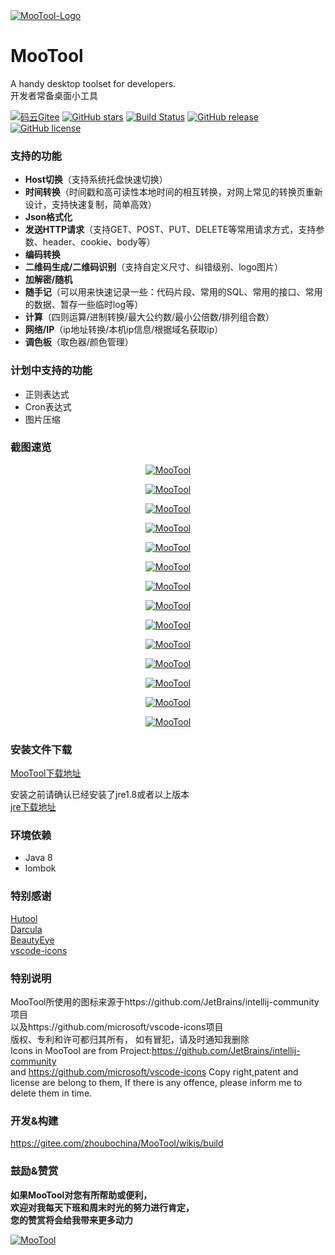 <a href="https://gitee.com/zhoubochina/MooTool">
 <img alt="MooTool-Logo" src="http://download.zhoubochina.com/moo/img/logo-128.png">
</a>
  
# MooTool 
A handy desktop toolset for developers.   
开发者常备桌面小工具  

[![码云Gitee](https://gitee.com/zhoubochina/MooTool/badge/star.svg?theme=blue)](https://gitee.com/zhoubochina/MooTool)
[![GitHub stars](https://img.shields.io/github/stars/rememberber/MooTool.svg)](https://github.com/rememberber/MooTool)
[![Build Status](https://travis-ci.org/rememberber/MooTool.svg?branch=master)](https://travis-ci.org/rememberber/MooTool)
[![GitHub release](https://img.shields.io/github/v/release/rememberber/MooTool)](https://github.com/rememberber/MooTool/releases)
[![GitHub license](https://img.shields.io/github/license/rememberber/MooTool)](https://github.com/rememberber/MooTool/blob/master/LICENSE.txt)

### 支持的功能
+ **Host切换**（支持系统托盘快速切换）  
+ **时间转换**（时间戳和高可读性本地时间的相互转换，对网上常见的转换页重新设计，支持快速复制，简单高效）  
+ **Json格式化**  
+ **发送HTTP请求**（支持GET、POST、PUT、DELETE等常用请求方式，支持参数、header、cookie、body等）  
+ **编码转换**  
+ **二维码生成/二维码识别**（支持自定义尺寸、纠错级别、logo图片）  
+ **加解密/随机**  
+ **随手记**（可以用来快速记录一些：代码片段、常用的SQL、常用的接口、常用的数据、暂存一些临时log等）  
+ **计算**（四则运算/进制转换/最大公约数/最小公倍数/排列组合数）
+ **网络/IP**（ip地址转换/本机ip信息/根据域名获取ip）
+ **调色板**（取色器/颜色管理）

### 计划中支持的功能
+ 正则表达式  
+ Cron表达式  
+ 图片压缩  

### 截图速览

<p align="center">
  <a href="http://download.zhoubochina.com/moo/img/mt-quickNote.png">
   <img alt="MooTool" src="http://download.zhoubochina.com/moo/img/mt-quickNote.png">
  </a>
</p>  

<p align="center">
  <a href="http://download.zhoubochina.com/moo/img/mt-timeConvert.png">
   <img alt="MooTool" src="http://download.zhoubochina.com/moo/img/mt-timeConvert.png">
  </a>
</p>  

<p align="center">
  <a href="http://download.zhoubochina.com/moo/img/mt-jsonBeauty.png">
   <img alt="MooTool" src="http://download.zhoubochina.com/moo/img/mt-jsonBeauty.png">
  </a>
</p>  

<p align="center">
  <a href="http://download.zhoubochina.com/moo/img/mt-switchHost.png">
   <img alt="MooTool" src="http://download.zhoubochina.com/moo/img/mt-switchHost.png">
  </a>
</p>  

<p align="center">
  <a href="http://download.zhoubochina.com/moo/img/mt-httpRequest.png">
   <img alt="MooTool" src="http://download.zhoubochina.com/moo/img/mt-httpRequest.png">
  </a>
</p>  

<p align="center">
  <a href="http://download.zhoubochina.com/moo/img/mt-encode.png">
   <img alt="MooTool" src="http://download.zhoubochina.com/moo/img/mt-encode.png">
  </a>
</p>  

<p align="center">
  <a href="http://download.zhoubochina.com/moo/img/mt-qrcode.png">
   <img alt="MooTool" src="http://download.zhoubochina.com/moo/img/mt-qrcode.png">
  </a>
</p>  

<p align="center">
  <a href="http://download.zhoubochina.com/moo/img/mt-crypto.png">
   <img alt="MooTool" src="http://download.zhoubochina.com/moo/img/mt-crypto.png">
  </a>
</p>  

<p align="center">
  <a href="http://download.zhoubochina.com/moo/img/mt-setting.png">
   <img alt="MooTool" src="http://download.zhoubochina.com/moo/img/mt-setting.png">
  </a>
</p>  

<p align="center">
  <a href="http://download.zhoubochina.com/moo/img/mt-calculator.png">
   <img alt="MooTool" src="http://download.zhoubochina.com/moo/img/mt-calculator.png">
  </a>
</p>  

<p align="center">
  <a href="http://download.zhoubochina.com/moo/img/mt-net.png">
   <img alt="MooTool" src="http://download.zhoubochina.com/moo/img/mt-net.png">
  </a>
</p>  

<p align="center">
  <a href="http://download.zhoubochina.com/moo/img/mt-colorBoard.png">
   <img alt="MooTool" src="http://download.zhoubochina.com/moo/img/mt-colorBoard.png">
  </a>
</p>  

<p align="center">
  <a href="http://download.zhoubochina.com/moo/img/mt-favoriteColor.png">
   <img alt="MooTool" src="http://download.zhoubochina.com/moo/img/mt-favoriteColor.png">
  </a>
</p>  

<p align="center">
  <a href="http://download.zhoubochina.com/moo/img/mt-about.png">
   <img alt="MooTool" src="http://download.zhoubochina.com/moo/img/mt-about.png">
  </a>
</p>  

### 安装文件下载

[MooTool下载地址](https://github.com/rememberber/MooTool/wiki/download)  

安装之前请确认已经安装了jre1.8或者以上版本   
[jre下载地址](http://www.oracle.com/technetwork/java/javase/downloads/jre8-downloads-2133155.html)  

### 环境依赖
+ Java 8
+ lombok

### 特别感谢
[Hutool](http://hutool.cn/)  
[Darcula](https://github.com/bulenkov/Darcula)  
[BeautyEye](https://gitee.com/jackjiang/beautyeye)  
[vscode-icons](https://github.com/microsoft/vscode-icons)  

### 特别说明
MooTool所使用的图标来源于https://github.com/JetBrains/intellij-community项目  
以及https://github.com/microsoft/vscode-icons项目  
版权、专利和许可都归其所有，
如有冒犯，请及时通知我删除  
Icons in MooTool are from Project:https://github.com/JetBrains/intellij-community  
and https://github.com/microsoft/vscode-icons
Copy right,patent and license are belong to them,
If there is any offence, please inform me to delete them in time.  

### 开发&构建

https://gitee.com/zhoubochina/MooTool/wikis/build

### 鼓励&赞赏  
**如果MooTool对您有所帮助或便利，  
欢迎对我每天下班和周末时光的努力进行肯定，  
您的赞赏将会给我带来更多动力**
<p align="left">
  <a href="https://gitee.com/zhoubochina/MooTool">
   <img alt="MooTool" src="http://download.zhoubochina.com/file/wx-zanshang.jpg">
  </a>
</p>